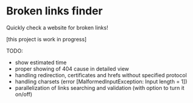 # Broken links finder
Quickly check a website for broken links!

[this project is work in progress]

TODO:
- show estimated time
- proper showing of 404 cause in detailed view
- handling redirection, certificates and hrefs without specified protocol
- handling charsets (error [MalformedInputException: Input length = 1])
- parallelization of links searching and validation (with option to turn it on/off)


